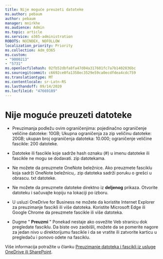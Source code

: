 ```yaml
---
title: Nije moguće preuzeti datoteke
ms.author: pebaum
author: pebaum
manager: mnirkhe
ms.audience: Admin
ms.topic: article
ms.service: o365-administration
ROBOTS: NOINDEX, NOFOLLOW
localization_priority: Priority
ms.collection: Adm_O365
ms.custom:
- "9000213"
- "5731"
ms.openlocfilehash: 02fb52dbfa8fa47d04a317601fc7a7b1402836bc
ms.sourcegitcommit: c6692ce0fa1358ec3529e59ca0ecdfdea4cdc759
ms.translationtype: MT
ms.contentlocale: sr-Latn-RS
ms.lasthandoff: 09/14/2020
ms.locfileid: "47669189"
---
```

# <a name="unable-to-download-files"></a>Nije moguće preuzeti datoteke

- Preuzimanja podležu ovim ograničenjima: pojedinačno ograničenje veličine datoteke: 10GB; Ukupna ograničenja za zip veličinu datoteke: 20GB; ukupan broj ograničenja datoteka: 10.000; ograničenje veličine fascikle: 200 datoteke.
- Datoteke ili fascikle koje sadrže hash oznaku (#) u imenu datoteke ili fascikle ne mogu se dodavati. zip datotekama.  
    
- Ne možete da preuzmete OneNote beležnice. Ako preuzmete fasciklu koja sadrži OneNote beležnicu,. zip datoteka sadrži poruku o grešci u obrascu. txt datoteke.  
    
- Ne možete da preuzmete datoteke direktno iz **deljenog**  prikaza. Otvorite datoteku i sačuvajte kopiju na lokaciji po izboru.  
    
- U usluzi OneDrive for Business ne možete da koristite Internet Explorer za preuzimanje fascikli ili više datoteka. Koristite Microsoft Edge ili Google Chrome da preuzmete fascikle ili više datoteka.  
    
- Dugme " **Preuzmi** " Ponekad nestaje ako osvežite Veb stranicu dok pregledate fasciklu. Da biste ovo zaobišli, možete da se pomerite nagore za jedan nivo u direktorijumu fascikle i da se vratite ili zatvorite karticu u pregledaču i ponovo odete na fasciklu.  
    
Više informacija potražite u članku [Preuzimanje datoteka i fascikli iz usluge OneDrive ili SharePoint](https://support.office.com/article/download-files-and-folders-from-onedrive-or-sharepoint-5c7397b7-19c7-4893-84fe-d02e8fa5df05).
